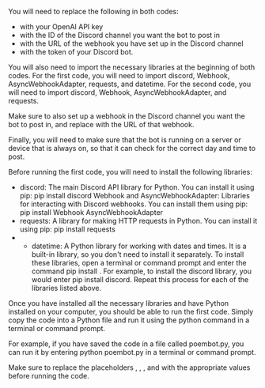 You will need to replace the following in both codes:

- <API KEY> with your OpenAI API key
- <CHANNEL ID> with the ID of the Discord channel you want the bot to post in
- <WEBHOOK URL> with the URL of the webhook you have set up in the Discord channel
- <BOT TOKEN> with the token of your Discord bot.

You will also need to import the necessary libraries at the beginning of both codes. For the first code, you will need to import discord, Webhook, AsyncWebhookAdapter, requests, and datetime. For the second code, you will need to import discord, Webhook, AsyncWebhookAdapter, and requests.

Make sure to also set up a webhook in the Discord channel you want the bot to post in, and replace <WEBHOOK URL> with the URL of that webhook.

Finally, you will need to make sure that the bot is running on a server or device that is always on, so that it can check for the correct day and time to post.


Before running the first code, you will need to install the following libraries:

- discord: The main Discord API library for Python. You can install it using pip: pip install discord
Webhook and AsyncWebhookAdapter: Libraries for interacting with Discord webhooks. You can install them using pip: pip install Webhook AsyncWebhookAdapter
- requests: A library for making HTTP requests in Python. You can install it using pip: pip install requests
- - datetime: A Python library for working with dates and times. It is a built-in library, so you don't need to install it separately.
To install these libraries, open a terminal or command prompt and enter the command pip install <library name>. For example, to install the discord library, you would enter pip install discord. Repeat this process for each of the libraries listed above.


Once you have installed all the necessary libraries and have Python installed on your computer, you should be able to run the first code. Simply copy the code into a Python file and run it using the python command in a terminal or command prompt.

For example, if you have saved the code in a file called poembot.py, you can run it by entering python poembot.py in a terminal or command prompt.

Make sure to replace the placeholders <API KEY>, <CHANNEL ID>, <WEBHOOK URL>, and <BOT TOKEN> with the appropriate values before running the code.